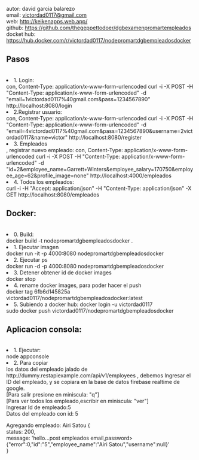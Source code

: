 autor:  david garcia balarezo   </br>
email:  victordad0117@gmail.com   </br>
web:    http://keikenapps.web.app/    </br>
github: https://github.com/thegeppettodoer/dgbexamenpromartempleados   </br>
docket hub: https://hub.docker.com/r/victordad0117/nodepromartdgbempleadosdocker  </br>

</hr>
<h2>Pasos</h2></br>
<li>1. Login:</li> con, Content-Type: application/x-www-form-urlencoded
curl -i -X POST -H "Content-Type: application/x-www-form-urlencoded" -d "email=1victordad0117%40gmail.com&pass=1234567890" http://localhost:8080/login

<li>2.Registrar usuario:</li>  con, Content-Type: application/x-www-form-urlencoded
curl -i -X POST -H "Content-Type: application/x-www-form-urlencoded" -d "email=4victordad0117%40gmail.com&pass=1234567890&username=2victordad0117&name=victor" http://localhost:8080/register

<li>3. Empleados</li>, registrar nuevo empleado: con, Content-Type: application/x-www-form-urlencoded
curl -i -X POST -H "Content-Type: application/x-www-form-urlencoded" -d "id=2&employee_name=Garrett+Winters&employee_salary=170750&employee_age=62&profile_image=none" http://localhost:4000/empleados


<li>4. Todos los empleados:</li>
 curl -i -H "Accept: application/json" -H "Content-Type: application/json" -X GET http://localhost:8080/empleados




<h2>Docker:</h2></br>
</hr>

<li>0. Build: </li>
docker build -t nodepromartdgbempleadosdocker .


<li>1. Ejecutar imagen</li>
docker run -it -p 4000:8080 nodepromartdgbempleadosdocker 


<li>2. Ejecutar ps</li>
docker run -d -p 4000:8080 nodepromartdgbempleadosdocker


<li>3. Detener obtener id de docker images</li>
docker stop <id3>


<li>4. rename docker images, para poder hacer el push</li>
docker tag 6fb6d145825a victordad0117/nodepromartdgbempleadosdocker:latest


<li>5. Subiendo a docker hub: docker login -u victordad0117</li>
sudo docker push victordad0117/nodepromartdgbempleadosdocker





<h2>Aplicacion consola:</h2></br>
</hr>
<li>1.  Ejecutar:</li>
node appconsole

<li>2. Para copiar </li>los datos del empleado jalado de http://dummy.restapiexample.com/api/v1/employees , debemos Ingresar el ID del empleado, y se copiara en la base de datos firebase realtime de google.
</br>
[Para salir presione en miniscula: "q"]</br>
[Para ver todos los empleado,escribir en miniscula: "ver"]</br>
Ingresar Id de empleado:5</br>
Datos del empleado con id: 5</br>
 
Agregando empleado: Airi Satou {</br>
  status: 200,</br>
  message: 'hello...post empleados email,password> {"error":0,"id":"5","employee_name":"Airi Satou","username":null}'</br>
}</br>
</br>




 
